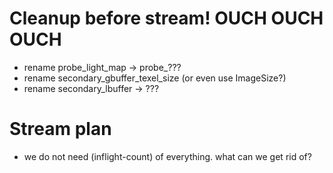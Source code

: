 # Cleanup before stream! OUCH OUCH OUCH

- rename probe_light_map -> probe_???
- rename secondary_gbuffer_texel_size (or even use ImageSize?)
- rename secondary_lbuffer -> ???

# Stream plan

- we do not need (inflight-count) of everything. what can we get rid of?
